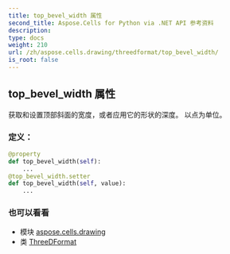 ```yaml
---
title: top_bevel_width 属性
second_title: Aspose.Cells for Python via .NET API 参考资料
description:
type: docs
weight: 210
url: /zh/aspose.cells.drawing/threedformat/top_bevel_width/
is_root: false
---
```

## top_bevel_width 属性

获取和设置顶部斜面的宽度，或者应用它的形状的深度。
以点为单位。
### 定义：
```python
@property
def top_bevel_width(self):
    ...
@top_bevel_width.setter
def top_bevel_width(self, value):
    ...
```

### 也可以看看
* 模块 [aspose.cells.drawing](../../)
* 类 [ThreeDFormat](/cells/python-net/zh/aspose.cells.drawing/threedformat)
